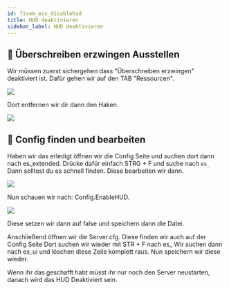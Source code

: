 ```yaml
---
id: fivem_esx_disablehud
title: HUD deaktivieren
sidebar_label: HUD deaktivieren
---
```


## 📔 Überschreiben erzwingen Ausstellen

Wir müssen zuerst sichergehen dass "Überschreiben erzwingen" deaktiviert ist.
Dafür gehen wir auf den TAB "Ressourcen".

![](https://screensaver01.zap-hosting.com/index.php/s/6ZXxWHN4wCE6WcE/preview)

Dort entfernen wir dir dann den Haken.

![](https://screensaver01.zap-hosting.com/index.php/s/gQ885gn4qkCyxbi/preview)

## 📑 Config finden und bearbeiten

Haben wir das erledigt öffnen wir die Config Seite und suchen dort dann nach es_extended.
Drücke dafür einfach STRG + F und suche nach `es_`
Dann solltest du es schnell finden.
Diese bearbeiten wir dann.

![](https://screensaver01.zap-hosting.com/index.php/s/gNyanXGeexobkeC/preview)

Nun schauen wir nach: Config.EnableHUD.

![](https://screensaver01.zap-hosting.com/index.php/s/25HfeCciXc3wRZr/preview)

Diese setzen wir dann auf false und speichern dann die Datei.

Anschließend öffnen wir die Server.cfg.
Diese finden wir auch auf der Config Seite
Dort suchen wir wieder mit STR + F nach es_
Wir suchen dann nach es_ui und löschen diese Zeile komplett raus.
Nun speichern wir diese wieder.


Wenn ihr das geschafft habt müsst ihr nur noch den Server neustarten, danach wird das HUD Deaktiviert sein.
